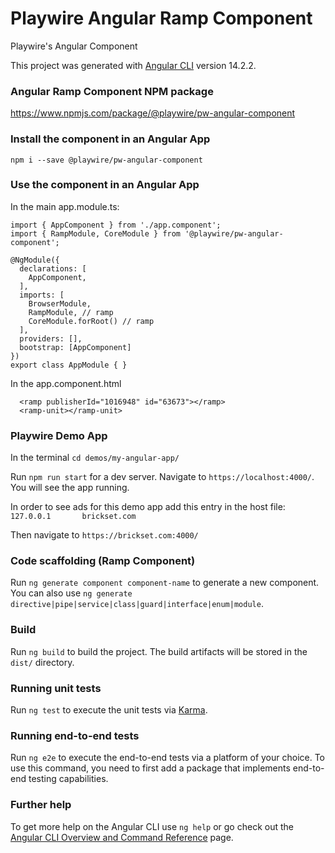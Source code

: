 # Playwire Angular Ramp Component

Playwire's Angular Component 

This project was generated with [Angular CLI](https://github.com/angular/angular-cli) version 14.2.2.


### Angular Ramp Component NPM package

https://www.npmjs.com/package/@playwire/pw-angular-component


### Install the component in an Angular App

`npm i --save @playwire/pw-angular-component`


### Use the component in an Angular App

In the main app.module.ts:
```
import { AppComponent } from './app.component';
import { RampModule, CoreModule } from '@playwire/pw-angular-component';

@NgModule({
  declarations: [
    AppComponent,
  ],
  imports: [
    BrowserModule,
    RampModule, // ramp
    CoreModule.forRoot() // ramp
  ],
  providers: [],
  bootstrap: [AppComponent]
})
export class AppModule { }
```

In the app.component.html
```
  <ramp publisherId="1016948" id="63673"></ramp>
  <ramp-unit></ramp-unit>
```


### Playwire Demo App

In the terminal `cd demos/my-angular-app/`

Run `npm run start` for a dev server. Navigate to `https://localhost:4000/`. You will see the app running.

In order to see ads for this demo app add this entry in the host file:
`127.0.0.1       brickset.com`

Then navigate to `https://brickset.com:4000/`


### Code scaffolding (Ramp Component)

Run `ng generate component component-name` to generate a new component. You can also use `ng generate directive|pipe|service|class|guard|interface|enum|module`.


### Build

Run `ng build` to build the project. The build artifacts will be stored in the `dist/` directory.


### Running unit tests

Run `ng test` to execute the unit tests via [Karma](https://karma-runner.github.io).


### Running end-to-end tests

Run `ng e2e` to execute the end-to-end tests via a platform of your choice. To use this command, you need to first add a package that implements end-to-end testing capabilities.


### Further help

To get more help on the Angular CLI use `ng help` or go check out the [Angular CLI Overview and Command Reference](https://angular.io/cli) page.
